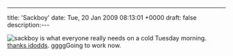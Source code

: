 ---
title: 'Sackboy'
date: Tue, 20 Jan 2009 08:13:01 +0000
draft: false
description:---

![sackboy](/shared/2009/01/sackboy.jpg "sackboy") is what everyone really needs on a cold Tuesday morning. [thanks idodds](http://www.flickr.com/photos/ldodds/). ggggGoing to work now.